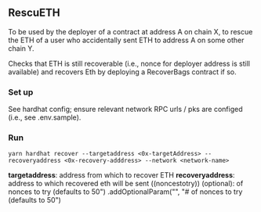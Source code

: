 ## RescuETH

To be used by the deployer of a contract at address A on chain X, to rescue the ETH of a user who accidentally sent ETH to address A on some other chain Y.

Checks that ETH is still recoverable (i.e., nonce for deployer address is still available) and recovers Eth by deploying a RecoverBags contract if so.

### Set up

See hardhat config; ensure relevant network RPC urls / pks are configed (i.e., see .env.sample).

### Run

`yarn hardhat recover --targetaddress <0x-targetAddress> --recoveryaddress <0x-recovery-adddress> --network <network-name>`

**targetaddress**: address from which to recover ETH
**recoveryaddress**: address to which recovered eth will be sent
((noncestotry)) (optional): of nonces to try (defaults to 50")
.addOptionalParam("", "# of nonces to try (defaults to 50")
